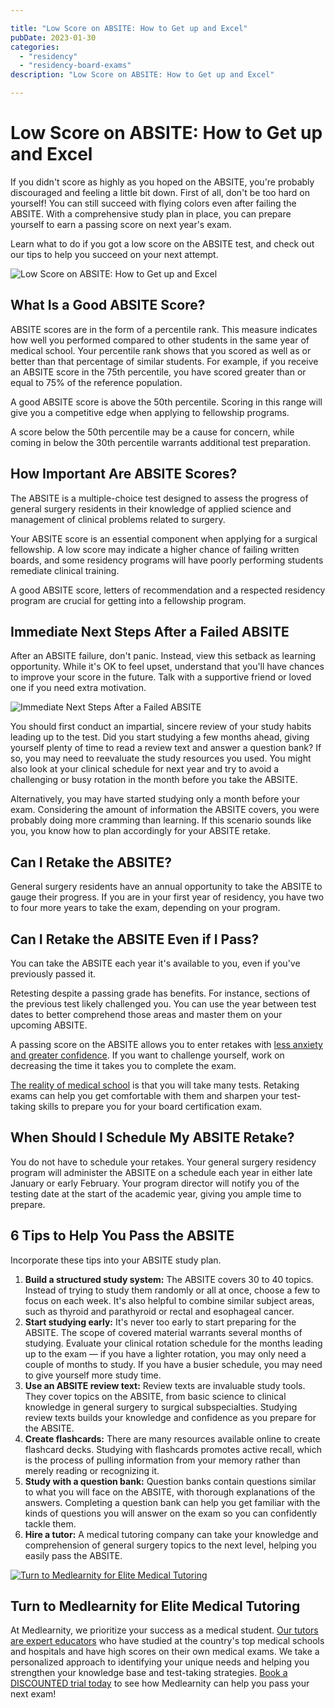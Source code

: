 ```yaml
---

title: "Low Score on ABSITE: How to Get up and Excel"
pubDate: 2023-01-30
categories: 
  - "residency"
  - "residency-board-exams"
description: "Low Score on ABSITE: How to Get up and Excel"

---
```



# Low Score on ABSITE: How to Get up and Excel

If you didn't score as highly as you hoped on the ABSITE, you're probably discouraged and feeling a little bit down. First of all, don't be too hard on yourself! You can still succeed with flying colors even after failing the ABSITE. With a comprehensive study plan in place, you can prepare yourself to earn a passing score on next year's exam.

Learn what to do if you got a low score on the ABSITE test, and check out our tips to help you succeed on your next attempt.

![Low Score on ABSITE: How to Get up and Excel](https://www.medlearnity.com//images/wp/2023/01/01-low-score-on-absite.jpg)

## What Is a Good ABSITE Score?

ABSITE scores are in the form of a percentile rank. This measure indicates how well you performed compared to other students in the same year of medical school. Your percentile rank shows that you scored as well as or better than that percentage of similar students. For example, if you receive an ABSITE score in the 75th percentile, you have scored greater than or equal to 75% of the reference population.

A good ABSITE score is above the 50th percentile. Scoring in this range will give you a competitive edge when applying to fellowship programs.

A score below the 50th percentile may be a cause for concern, while coming in below the 30th percentile warrants additional test preparation.

## How Important Are ABSITE Scores?

The ABSITE is a multiple-choice test designed to assess the progress of general surgery residents in their knowledge of applied science and management of clinical problems related to surgery.

Your ABSITE score is an essential component when applying for a surgical fellowship. A low score may indicate a higher chance of failing written boards, and some residency programs will have poorly performing students remediate clinical training.

A good ABSITE score, letters of recommendation and a respected residency program are crucial for getting into a fellowship program.

## Immediate Next Steps After a Failed ABSITE

After an ABSITE failure, don't panic. Instead, view this setback as learning opportunity. While it's OK to feel upset, understand that you'll have chances to improve your score in the future. Talk with a supportive friend or loved one if you need extra motivation.

![Immediate Next Steps After a Failed ABSITE](https://www.medlearnity.com//images/wp/2023/01/02-first-conduct-an-impartial-sincere-review.jpg)

You should first conduct an impartial, sincere review of your study habits leading up to the test. Did you start studying a few months ahead, giving yourself plenty of time to read a review text and answer a question bank? If so, you may need to reevaluate the study resources you used. You might also look at your clinical schedule for next year and try to avoid a challenging or busy rotation in the month before you take the ABSITE.

Alternatively, you may have started studying only a month before your exam. Considering the amount of information the ABSITE covers, you were probably doing more cramming than learning. If this scenario sounds like you, you know how to plan accordingly for your ABSITE retake.

## Can I Retake the ABSITE?

General surgery residents have an annual opportunity to take the ABSITE to gauge their progress. If you are in your first year of residency, you have two to four more years to take the exam, depending on your program.

## Can I Retake the ABSITE Even if I Pass?

You can take the ABSITE each year it's available to you, even if you've previously passed it.

Retesting despite a passing grade has benefits. For instance, sections of the previous test likely challenged you. You can use the year between test dates to better comprehend those areas and master them on your upcoming ABSITE.

A passing score on the ABSITE allows you to enter retakes with [less anxiety and greater confidence](https://www.medlearnity.com/tips-for-med-school-test-anxiety/). If you want to challenge yourself, work on decreasing the time it takes you to complete the exam.

[The reality of medical school](https://www.medlearnity.com/medical-student-journey/) is that you will take many tests. Retaking exams can help you get comfortable with them and sharpen your test-taking skills to prepare you for your board certification exam.

## When Should I Schedule My ABSITE Retake?

You do not have to schedule your retakes. Your general surgery residency program will administer the ABSITE on a schedule each year in either late January or early February. Your program director will notify you of the testing date at the start of the academic year, giving you ample time to prepare.

## 6 Tips to Help You Pass the ABSITE

Incorporate these tips into your ABSITE study plan.

1. **Build a structured study system:** The ABSITE covers 30 to 40 topics. Instead of trying to study them randomly or all at once, choose a few to focus on each week. It's also helpful to combine similar subject areas, such as thyroid and parathyroid or rectal and esophageal cancer.
2. **Start studying early:** It's never too early to start preparing for the ABSITE. The scope of covered material warrants several months of studying. Evaluate your clinical rotation schedule for the months leading up to the exam — if you have a lighter rotation, you may only need a couple of months to study. If you have a busier schedule, you may need to give yourself more study time.
3. **Use an ABSITE review text:** Review texts are invaluable study tools. They cover topics on the ABSITE, from basic science to clinical knowledge in general surgery to surgical subspecialties. Studying review texts builds your knowledge and confidence as you prepare for the ABSITE.
4. **Create flashcards:** There are many resources available online to create flashcard decks. Studying with flashcards promotes active recall, which is the process of pulling information from your memory rather than merely reading or recognizing it.
5. **Study with a question bank:** Question banks contain questions similar to what you will face on the ABSITE, with thorough explanations of the answers. Completing a question bank can help you get familiar with the kinds of questions you will answer on the exam so you can confidently tackle them.
6. **Hire a tutor:** A medical tutoring company can take your knowledge and comprehension of general surgery topics to the next level, helping you easily pass the ABSITE.

[![Turn to Medlearnity for Elite Medical Tutoring](https://www.medlearnity.com//images/wp/2023/01/03-turn-to-medlearnity-for-elite-medical-tutoring.jpg)](https://www.medlearnity.com/start-here/)

## Turn to Medlearnity for Elite Medical Tutoring

At Medlearnity, we prioritize your success as a medical student. [Our tutors are expert educators](https://www.medlearnity.com/our-tutors/) who have studied at the country's top medical schools and hospitals and have high scores on their own medical exams. We take a personalized approach to identifying your unique needs and helping you strengthen your knowledge base and test-taking strategies. [Book a DISCOUNTED trial today](https://www.medlearnity.com/start-here/) to see how Medlearnity can help you pass your next exam!
